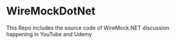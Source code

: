 # WireMockDotNet
This Repo includes the source code of WireMock.NET discussion happening in YouTube and Udemy
